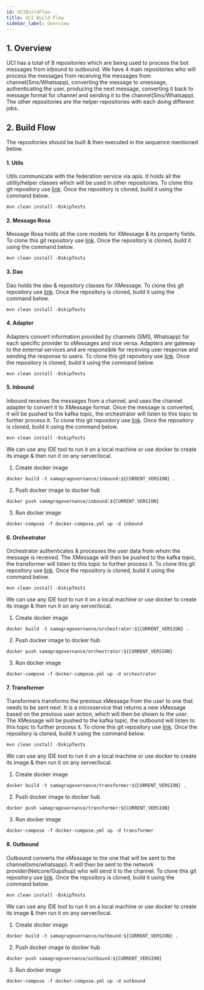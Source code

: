 ```yaml
---
id: UCIBuildFlow
title: UCI Build Flow
sidebar_label: Overview
---
```


## 1. Overview
UCI has a total of 8 repositories which are being used to process the bot messages from inbound to outbound. We have 4 main repositories who will process the messages from receiving the messages from channel(Sms/Whatsapp), converting the message to xmessage, authenticating the user, producing the next message, converting it back to message format for channel and sending it to the channel(Sms/Whatsapp). The other repositories are the helper repositories with each doing different jobs. 

## 2. Build Flow
The repositories should be built & then executed in the sequence mentioned below.


#### 1. Utils

Utils communicate with the federation service via apis. It holds all the utility/helper classes which will be used in other repositories. To clone this git repository use [link](https://github.com/samagra-comms/utils). Once the repository is cloned, build it using the command below. 

```mvn clean install -DskipTests```


#### 2. Message Rosa

Message Rosa holds all the core models for XMessage & its property fields. To clone this git repository use [link](https://github.com/samagra-comms/message-rosa). Once the repository is cloned, build it using the command below.

```mvn clean install -DskipTests```

#### 3. Dao

Dao holds the dao & repository classes for XMessage. To clone this git repository use [link](https://github.com/samagra-comms/dao). Once the repository is cloned, build it using the command below.

```mvn clean install -DskipTests```

#### 4. Adapter

Adapters convert information provided by channels (SMS, Whatsapp) for each specific provider to xMessages and vice versa. Adapters are gateway to the external services and are responsible for receiving user response and sending the response to users. To clone this git repository use [link](https://github.com/samagra-comms/adapter). Once the repository is cloned, build it using the command below.

```mvn clean install -DskipTests``` 


#### 5. Inbound

Inbound receives the messages from a channel, and uses the channel adapter to convert it to XMessage format. Once the message is converted, it will be pushed to the kafka topic, the orchestrator will listen to this topic to further process it. To clone this git repository use [link](https://github.com/samagra-comms/inbound). Once the repository is cloned, build it using the command below.

```mvn clean install -DskipTests``` 

We can use any IDE tool to run it on a local machine or use docker to create its image & then run it on any server/local.

1. Create docker image

```docker build -t samagragovernance/inbound:${CURRENT_VERSION} .```

2. Push docker image to docker hub

```docker push samagragovernance/inbound:${CURRENT_VERSION}```

3. Run docker image

```docker-compose -f docker-compose.yml up -d inbound```

#### 6. Orchestrator

Orchestrator authenticates & processes the user data from whom the message is received. The XMessage will then be pushed to the kafka topic, the transformer will listen to this topic to further process it. To clone this git repository use [link](https://github.com/samagra-comms/orchestrator). Once the repository is cloned, build it using the command below.

```mvn clean install -DskipTests``` 

We can use any IDE tool to run it on a local machine or use docker to create its image & then run it on any server/local.

1. Create docker image

```docker build -t samagragovernance/orchestrator:${CURRENT_VERSION} .```

2. Push docker image to docker hub

```docker push samagragovernance/orchestrator:${CURRENT_VERSION}```

3. Run docker image

```docker-compose -f docker-compose.yml up -d orchestrator```


#### 7. Transformer

Transformers transforms the previous xMessage from the user to one that needs to be sent next. It is a microservice that returns a new xMessage based on the previous user action, which will then be shown to the user. The XMessage will be pushed to the kafka topic, the outbound will listen to this topic to further process it. To clone this git repository use [link](https://github.com/samagra-comms/transformer). Once the repository is cloned, build it using the command below.

```mvn clean install -DskipTests``` 

We can use any IDE tool to run it on a local machine or use docker to create its image & then run it on any server/local.

1. Create docker image

```docker build -t samagragovernance/transformer:${CURRENT_VERSION} .```

2. Push docker image to docker hub

```docker push samagragovernance/transformer:${CURRENT_VERSION}```

3. Run docker image

```docker-compose -f docker-compose.yml up -d transformer```


#### 8. Outbound

Outbound converts the xMessage to the one that will be sent to the channel(sms/whatsapp). It will then be sent to the network provider(Netcore/Gupshup) who will send it to the channel. To clone this git repository use [link](https://github.com/samagra-comms/outbound). Once the repository is cloned, build it using the command below.

```mvn clean install -DskipTests``` 

We can use any IDE tool to run it on a local machine or use docker to create its image & then run it on any server/local.

1. Create docker image

```docker build -t samagragovernance/outbound:${CURRENT_VERSION} .```

2. Push docker image to docker hub

```docker push samagragovernance/outbound:${CURRENT_VERSION}```

3. Run docker image

```docker-compose -f docker-compose.yml up -d outbound```